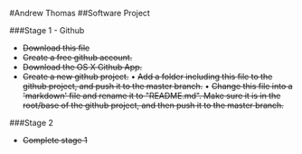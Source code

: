 #Andrew Thomas
##Software Project


###Stage 1 - Github

* ~~Download this file~~
* ~~Create a free github account.~~
* ~~Download the OS X Github App.~~
* ~~Create a new github project.~~
• ~~Add a folder including this file to the github project, and push it to the master branch.~~
• ~~Change this file into a 'markdown' file and rename it to "README.md". Make sure it is in the root/base of the github project, and then push it to the master branch.~~


###Stage 2

* ~~Complete stage 1~~
